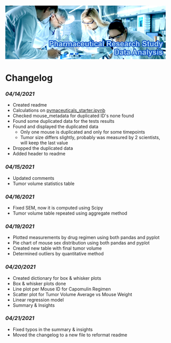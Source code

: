 ![Pharmaceutical Data Analysis](images/header.jpg)

# **Changelog**

### *04/14/2021*
- Created readme
- Calculations on [pymaceuticals_starter.ipynb](pymaceuticals_starter.ipynb)
- Checked mouse_metadata for duplicated ID's none found
- Found some duplicated data for the tests results
- Found and displayed the duplicated data
    - Only one mouse is duplicated and only for some timepoints
    - Tumor size differs slightly, probably was measured by 2 scientists, will keep the last value
- Dropped the duplicated data
- Added header to readme

### *04/15/2021*
- Updated comments
- Tumor volume statistics table

### *04/16/2021*
- Fixed SEM, now it is computed using Scipy
- Tumor volume table repeated using aggregate method

### *04/19/2021*
- Plotted measurements by drug regimen using both pandas and pyplot
- Pie chart of mouse sex distribution using both pandas and pyplot
- Created new table with final tumor volume
- Determined outliers by quantitative method

### *04/20/2021*
- Created dictionary for box & whisker plots
- Box & whisker plots done
- Line plot per Mouse ID for Capomulin Regimen
- Scatter plot for Tumor Volume Average vs Mouse Weight
- Linear regression model
- Summary & Insights

### *04/21/2021*
- Fixed typos in the summary & insights
- Moved the changelog to a new file to reformat readme